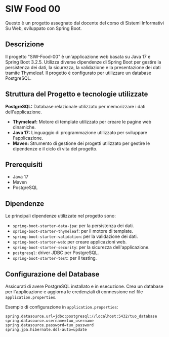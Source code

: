 # SIW Food 00

Questo è un progetto assegnato dal docente del corso di Sistemi Informativi Su Web, sviluppato con Spring Boot.

## Descrizione

Il progetto "SIW-Food-00" è un'applicazione web basata su Java 17 e Spring Boot 3.2.5. Utilizza diverse dipendenze di Spring Boot per gestire la persistenza dei dati, la sicurezza, la validazione e la presentazione dei dati tramite Thymeleaf. Il progetto è configurato per utilizzare un database PostgreSQL.

## Struttura del Progetto e tecnologie utilizzate 

**PostgreSQL:** Database relazionale utilizzato per memorizzare i dati dell'applicazione.
- **Thymeleaf:** Motore di template utilizzato per creare le pagine web dinamiche.
- **Java 17:** Linguaggio di programmazione utilizzato per sviluppare l'applicazione.
- **Maven:** Strumento di gestione dei progetti utilizzato per gestire le dipendenze e il ciclo di vita del progetto.

## Prerequisiti

- Java 17
- Maven
- PostgreSQL

## Dipendenze

Le principali dipendenze utilizzate nel progetto sono:

- `spring-boot-starter-data-jpa`: per la persistenza dei dati.
- `spring-boot-starter-thymeleaf`: per il motore di template.
- `spring-boot-starter-validation`: per la validazione dei dati.
- `spring-boot-starter-web`: per creare applicazioni web.
- `spring-boot-starter-security`: per la sicurezza dell'applicazione.
- `postgresql`: driver JDBC per PostgreSQL.
- `spring-boot-starter-test`: per il testing.

## Configurazione del Database

Assicurati di avere PostgreSQL installato e in esecuzione. Crea un database per l'applicazione e aggiorna le credenziali di connessione nel file `application.properties`.

Esempio di configurazione in `application.properties`:

```properties
spring.datasource.url=jdbc:postgresql://localhost:5432/tuo_database
spring.datasource.username=tuo_username
spring.datasource.password=tuo_password
spring.jpa.hibernate.ddl-auto=update

